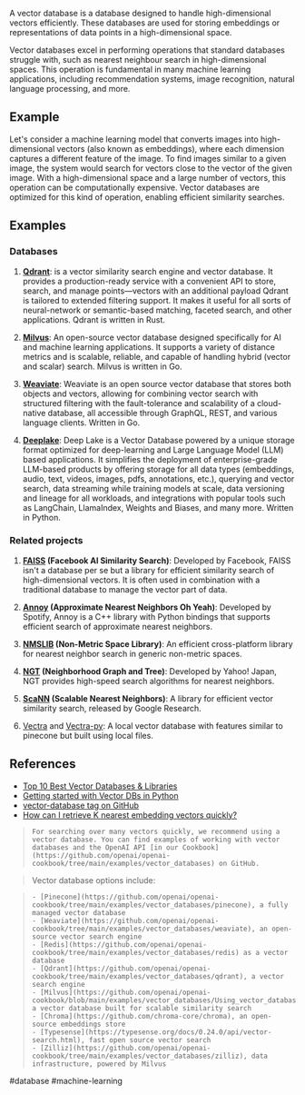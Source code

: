 A vector database is a database designed to handle high-dimensional vectors efficiently. These databases are used for storing embeddings or representations of data points in a high-dimensional space.

Vector databases excel in performing operations that standard databases struggle with, such as nearest neighbour search in high-dimensional spaces. This operation is fundamental in many machine learning applications, including recommendation systems, image recognition, natural language processing, and more. 

## Example

Let's consider a machine learning model that converts images into high-dimensional vectors (also known as embeddings), where each dimension captures a different feature of the image. To find images similar to a given image, the system would search for vectors close to the vector of the given image. With a high-dimensional space and a large number of vectors, this operation can be computationally expensive. Vector databases are optimized for this kind of operation, enabling efficient similarity searches.


## Examples

### Databases

1. **[Qdrant](https://qdrant.tech/)**: is a vector similarity search engine and vector database. It provides a production-ready service with a convenient API to store, search, and manage points—vectors with an additional payload Qdrant is tailored to extended filtering support. It makes it useful for all sorts of neural-network or semantic-based matching, faceted search, and other applications. Qdrant is written in Rust.

1. **[Milvus](https://github.com/milvus-io/milvus)**: An open-source vector database designed specifically for AI and machine learning applications. It supports a variety of distance metrics and is scalable, reliable, and capable of handling hybrid (vector and scalar) search. Milvus is written in Go.

1. **[Weaviate]()**: Weaviate is an open source vector database that stores both objects and vectors, allowing for combining vector search with structured filtering with the fault-tolerance and scalability of a cloud-native database, all accessible through GraphQL, REST, and various language clients. Written in Go.

1. **[Deeplake](https://github.com/activeloopai/deeplake)**: Deep Lake is a Vector Database powered by a unique storage format optimized for deep-learning and Large Language Model (LLM) based applications. It simplifies the deployment of enterprise-grade LLM-based products by offering storage for all data types (embeddings, audio, text, videos, images, pdfs, annotations, etc.), querying and vector search, data streaming while training models at scale, data versioning and lineage for all workloads, and integrations with popular tools such as LangChain, LlamaIndex, Weights and Biases, and many more. Written in Python.

### Related projects

1. **[FAISS](https://github.com/facebookresearch/faiss) (Facebook AI Similarity Search)**: Developed by Facebook, FAISS isn't a database per se but a library for efficient similarity search of high-dimensional vectors. It is often used in combination with a traditional database to manage the vector part of data.

3. **[Annoy](https://github.com/spotify/annoy) (Approximate Nearest Neighbors Oh Yeah)**: Developed by Spotify, Annoy is a C++ library with Python bindings that supports efficient search of approximate nearest neighbors.

4. **[NMSLIB](https://github.com/nmslib/nmslib) (Non-Metric Space Library)**: An efficient cross-platform library for nearest neighbor search in generic non-metric spaces.

5. **[NGT](https://github.com/yahoojapan/NGT) (Neighborhood Graph and Tree)**: Developed by Yahoo! Japan, NGT provides high-speed search algorithms for nearest neighbors.

8. **[ScaNN](https://github.com/google-research/google-research/tree/master/scann) (Scalable Nearest Neighbors)**: A library for efficient vector similarity search, released by Google Research.

9. [Vectra](https://github.com/Stevenic/vectra) and [Vectra-py](https://github.com/BMS-geodev/vectra-py): A local vector database with features similar to pinecone but built using local files.

## References

- [Top 10 Best Vector Databases & Libraries](https://byby.dev/vector-databases)
-  [Getting started with Vector DBs in Python](https://code.dblock.org/2023/06/16/getting-started-with-vector-dbs-in-python.html "Getting started with Vector DBs in Python")
- [vector-database tag on GitHub](https://github.com/topics/vector-database)
- [How can I retrieve K nearest embedding vectors quickly?](https://platform.openai.com/docs/guides/embeddings/how-can-i-retrieve-k-nearest-embedding-vectors-quickly)

>     For searching over many vectors quickly, we recommend using a vector database. You can find examples of working with vector databases and the OpenAI API [in our Cookbook](https://github.com/openai/openai-cookbook/tree/main/examples/vector_databases) on GitHub.

> Vector database options include:

>     - [Pinecone](https://github.com/openai/openai-cookbook/tree/main/examples/vector_databases/pinecone), a fully managed vector database
>     - [Weaviate](https://github.com/openai/openai-cookbook/tree/main/examples/vector_databases/weaviate), an open-source vector search engine
>     - [Redis](https://github.com/openai/openai-cookbook/tree/main/examples/vector_databases/redis) as a vector database
>     - [Qdrant](https://github.com/openai/openai-cookbook/tree/main/examples/vector_databases/qdrant), a vector search engine
>     - [Milvus](https://github.com/openai/openai-cookbook/blob/main/examples/vector_databases/Using_vector_databases_for_embeddings_search.ipynb), a vector database built for scalable similarity search
>     - [Chroma](https://github.com/chroma-core/chroma), an open-source embeddings store
>     - [Typesense](https://typesense.org/docs/0.24.0/api/vector-search.html), fast open source vector search
>     - [Zilliz](https://github.com/openai/openai-cookbook/tree/main/examples/vector_databases/zilliz), data infrastructure, powered by Milvus

#database #machine-learning 
